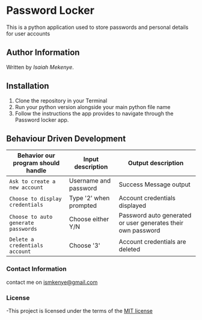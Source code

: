 # Password Locker

This is a python application used to store passwords and personal details for user accounts

## Author Information
Written by *Isaiah Mekenye*. 

## Installation

1. Clone the repository in your Terminal
2. Run your python version alongside your main python file name
3. Follow the instructions the app provides to navigate through the Password locker app.

## Behaviour Driven Development

| Behavior our program should handle  | Input description      | Output description                                           |
| ----------------------------------- | ---------------------- | ------------------------------------------------------------ |
| `Ask to create a new account`       | Username and password  | Success Message output                                       |
| `Choose to display credentials`     | Type '2' when prompted | Account credentials displayed                                |
| `Choose to auto generate passwords` | Choose either Y/N      | Password auto generated or user generates their own password |
| `Delete a credentials account`      | Choose '3'             | Account credentials are deleted                              |


### Contact Information

contact me on ismkenye@gmail.com


### License

-This project is licensed under the terms of the [MIT license]()
